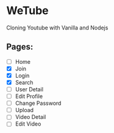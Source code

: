 # WeTube

Cloning Youtube with Vanilla and Nodejs


## Pages:

- [ ] Home
- [x] Join
- [x] Login
- [x] Search 
- [ ] User Detail
- [ ] Edit Profile
- [ ] Change Password
- [ ] Upload
- [ ] Video Detail
- [ ] Edit Video